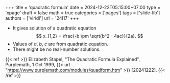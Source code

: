 +++
title = 'quadratic formula'
date = 2024-12-22T05:15:00+07:00
type = 'xpage'
draft = false
math = true
categories = ['pages']
tags = ['slide-lib']
authors = ['viridi']
url = '24l17'
+++
<!--more-->

+ It gives solution of a quadratic equation
$$
x_{1,2} = \frac{-b \pm \sqrt{b^2 - 4ac}}{2a}.
$$
+ Values of $a$, $b$, $c$ are from quadratic equation.
+ There might be no real-number solutions.

{{< ref >}}
Elizabeth Stapel, "The Quadratic Formula Explained", Purplemath, 1 Oct 1999, {{< url "https://www.purplemath.com/modules/quadform.htm" >}} [20241222].
{{< /ref >}}
